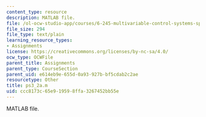 ```yaml
---
content_type: resource
description: MATLAB file.
file: /ol-ocw-studio-app/courses/6-245-multivariable-control-systems-spring-2004/ccc8173c65e919598ffa3267452bb55e_ps3_2a.m
file_size: 294
file_type: text/plain
learning_resource_types:
- Assignments
license: https://creativecommons.org/licenses/by-nc-sa/4.0/
ocw_type: OCWFile
parent_title: Assignments
parent_type: CourseSection
parent_uid: e614eb9e-655d-0a93-927b-bf5cdab2c2ae
resourcetype: Other
title: ps3_2a.m
uid: ccc8173c-65e9-1959-8ffa-3267452bb55e
---
```

MATLAB file.